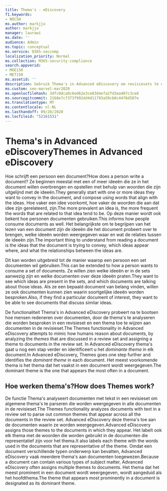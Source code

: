 ```yaml
---
title: Thema's - eDiscovery
f1.keywords:
- NOCSH
ms.author: markjjo
author: markjjo
manager: laurawi
ms.date: ''
audience: Admin
ms.topic: conceptual
ms.service: O365-seccomp
localization_priority: Normal
ms.collection: M365-security-compliance
search.appverid:
- MOE150
- MET150
ms.assetid: ''
description: Gebruik Thema's in Advanced eDiscovery om revisiesets te organiseren door het dominante thema in elk document te zoeken.
ms.custom: seo-marvel-mar2020
ms.openlocfilehash: 3dfc0dca0c6ed62e3ce8384efa2fd3ea407c3ce8
ms.sourcegitcommit: 2160e7cf373f992dd4d11793a59cb8c44f8d587e
ms.translationtype: MT
ms.contentlocale: nl-NL
ms.lasthandoff: 09/26/2020
ms.locfileid: "52161531"
---
```

# <a name="themes-in-advanced-ediscovery"></a><span data-ttu-id="2de83-103">Thema's in Advanced eDiscovery</span><span class="sxs-lookup"><span data-stu-id="2de83-103">Themes in Advanced eDiscovery</span></span>

<span data-ttu-id="2de83-104">Hoe schrijft een persoon een document?</span><span class="sxs-lookup"><span data-stu-id="2de83-104">How does a person write a document?</span></span> <span data-ttu-id="2de83-105">Ze beginnen meestal met een of meer ideeën die ze in het document willen overbrengen en opstellen met behulp van woorden die zijn uitgelijnd met de ideeën.</span><span class="sxs-lookup"><span data-stu-id="2de83-105">They generally start with one or more ideas they want to convey in the document, and compose using words that align with the ideas.</span></span> <span data-ttu-id="2de83-106">Hoe vaker een idee voorkomt, hoe vaker de woorden die aan dat idee zijn gerelateerd, zijn.</span><span class="sxs-lookup"><span data-stu-id="2de83-106">The more prevalent an idea is, the more frequent the words that are related to that idea tend to be.</span></span> <span data-ttu-id="2de83-107">Op deze manier wordt ook bekent hoe personen documenten gebruiken.</span><span class="sxs-lookup"><span data-stu-id="2de83-107">This informs how people consume documents as well.</span></span> <span data-ttu-id="2de83-108">Het belangrijkste om te begrijpen van het lezen van een document zijn de ideeën die het document probeert over te brengen, welke ideeën worden weergegeven waar en wat de relaties tussen de ideeën zijn.</span><span class="sxs-lookup"><span data-stu-id="2de83-108">The important thing to understand from reading a document is the ideas that the document is trying to convey, which ideas appear where, and what the relationships between the ideas are.</span></span>

<span data-ttu-id="2de83-109">Dit kan worden uitgebreid tot de manier waarop een persoon een set documenten wil gebruiken.</span><span class="sxs-lookup"><span data-stu-id="2de83-109">This can be extended to how a person wants to consume a set of documents.</span></span> <span data-ttu-id="2de83-110">Ze willen zien welke ideeën er in de sets aanwezig zijn en welke documenten over deze ideeën praten.</span><span class="sxs-lookup"><span data-stu-id="2de83-110">They want to see which ideas are present in the sets, and which documents are talking about those ideas.</span></span> <span data-ttu-id="2de83-111">Als ze een bepaald document van belang vinden, willen ze ook documenten kunnen zien waarin soortgelijke ideeën worden besproken.</span><span class="sxs-lookup"><span data-stu-id="2de83-111">Also, if they find a particular document of interest, they want to be able to see documents that discuss similar ideas.</span></span>

<span data-ttu-id="2de83-112">De functionaliteit Thema's in Advanced eDiscovery probeert na te bootsen  hoe mensen redeneren over documenten, door de thema's te analyseren die worden besproken in een revisieset en een thema toe te wijzen aan documenten in de revisieset.</span><span class="sxs-lookup"><span data-stu-id="2de83-112">The Themes functionality in Advanced eDiscovery attempts to mimic how humans reason about documents, by analyzing the *themes* that are discussed in a review set and assigning a theme to documents in the review set.</span></span> <span data-ttu-id="2de83-113">In Advanced eDiscovery thema's gaat u nog een stap verder en identificeert u het *dominante thema* in elk document.</span><span class="sxs-lookup"><span data-stu-id="2de83-113">In Advanced eDiscovery, Themes goes one step further and identifies the *dominant theme* in each document.</span></span> <span data-ttu-id="2de83-114">Het meest voorkomende thema is het thema dat het vaakst in een document wordt weergegeven.</span><span class="sxs-lookup"><span data-stu-id="2de83-114">The dominant theme is the one that appears the most often in a document.</span></span>

## <a name="how-does-themes-work"></a><span data-ttu-id="2de83-115">Hoe werken thema's?</span><span class="sxs-lookup"><span data-stu-id="2de83-115">How does Themes work?</span></span>

<span data-ttu-id="2de83-116">De functie Thema's analyseert documenten met tekst in een revisieset om algemene thema's te parseren die worden weergegeven in alle documenten in de revisieset.</span><span class="sxs-lookup"><span data-stu-id="2de83-116">The Themes functionality analyzes documents with text in a review set to parse out common themes that appear across all the documents in the review set.</span></span> <span data-ttu-id="2de83-117">Advanced eDiscovery deze thema's toe aan de documenten waarin ze worden weergegeven.</span><span class="sxs-lookup"><span data-stu-id="2de83-117">Advanced eDiscovery assigns those themes to the documents in which they appear.</span></span> <span data-ttu-id="2de83-118">Het labelt ook elk thema met de woorden die worden gebruikt in de documenten die representatief zijn voor het thema.</span><span class="sxs-lookup"><span data-stu-id="2de83-118">It also labels each theme with the words used in the documents that are representative of the theme.</span></span> <span data-ttu-id="2de83-119">Omdat een document verschillende typen onderwerp kan bevatten, Advanced eDiscovery vaak meerdere thema's aan documenten toegewezen.</span><span class="sxs-lookup"><span data-stu-id="2de83-119">Because a document can contain various types of subject matter, Advanced eDiscovery often assigns multiple themes to documents.</span></span> <span data-ttu-id="2de83-120">Het thema dat het meest prominent in een document wordt weergegeven, wordt aangeduid als het hoofdthema.</span><span class="sxs-lookup"><span data-stu-id="2de83-120">The theme that appears most prominently in a document is designated as its dominant theme.</span></span>
